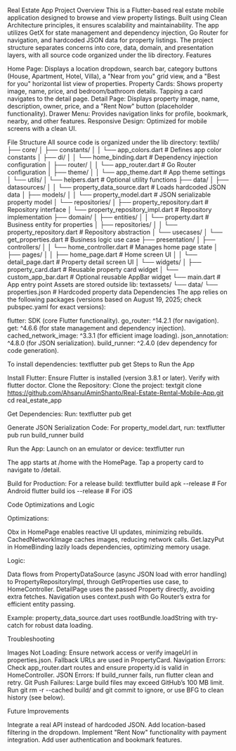 Real Estate App
Project Overview
This is a Flutter-based real estate mobile application designed to browse and view property listings. Built using Clean Architecture principles, it ensures scalability and maintainability. The app utilizes GetX for state management and dependency injection, Go Router for navigation, and hardcoded JSON data for property listings. The project structure separates concerns into core, data, domain, and presentation layers, with all source code organized under the lib directory.
Features

Home Page: Displays a location dropdown, search bar, category buttons (House, Apartment, Hotel, Villa), a "Near from you" grid view, and a "Best for you" horizontal list view of properties.
Property Cards: Shows property image, name, price, and bedroom/bathroom details. Tapping a card navigates to the detail page.
Detail Page: Displays property image, name, description, owner, price, and a "Rent Now" button (placeholder functionality).
Drawer Menu: Provides navigation links for profile, bookmark, nearby, and other features.
Responsive Design: Optimized for mobile screens with a clean UI.

File Structure
All source code is organized under the lib directory:
textlib/
├── core/
│   ├── constants/
│   │   └── app_colors.dart          # Defines app color constants
│   ├── di/
│   │   └── home_binding.dart        # Dependency injection configuration
│   ├── router/
│   │   └── app_router.dart          # Go Router configuration
│   ├── theme/
│   │   └── app_theme.dart           # App theme settings
│   └── utils/
│       └── helpers.dart             # Optional utility functions
├── data/
│   ├── datasources/
│   │   └── property_data_source.dart # Loads hardcoded JSON data
│   ├── models/
│   │   └── property_model.dart      # JSON serializable property model
│   └── repositories/
│       ├── property_repository.dart  # Repository interface
│       └── property_repository_impl.dart # Repository implementation
├── domain/
│   ├── entities/
│   │   └── property.dart            # Business entity for properties
│   ├── repositories/
│   │   └── property_repository.dart  # Repository abstraction
│   └── usecases/
│       └── get_properties.dart       # Business logic use case
├── presentation/
│   ├── controllers/
│   │   └── home_controller.dart      # Manages home page state
│   ├── pages/
│   │   ├── home_page.dart            # Home screen UI
│   │   └── detail_page.dart          # Property detail screen UI
│   └── widgets/
│       ├── property_card.dart        # Reusable property card widget
│       └── custom_app_bar.dart       # Optional reusable AppBar widget
└── main.dart                         # App entry point
Assets are stored outside lib:
textassets/
└── data/
    └── properties.json              # Hardcoded property data
Dependencies
The app relies on the following packages (versions based on August 19, 2025; check pubspec.yaml for exact versions):

flutter: SDK (core Flutter functionality).
go_router: ^14.2.1 (for navigation).
get: ^4.6.6 (for state management and dependency injection).
cached_network_image: ^3.3.1 (for efficient image loading).
json_annotation: ^4.8.0 (for JSON serialization).
build_runner: ^2.4.0 (dev dependency for code generation).

To install dependencies:
textflutter pub get
Steps to Run the App

Install Flutter: Ensure Flutter is installed (version 3.8.1 or later). Verify with flutter doctor.
Clone the Repository: Clone the project:
textgit clone https://github.com/AhsanulAminShanto/Real-Estate-Rental-Mobile-App.git
cd real_estate_app

Get Dependencies: Run:
textflutter pub get

Generate JSON Serialization Code: For property_model.dart, run:
textflutter pub run build_runner build

Run the App: Launch on an emulator or device:
textflutter run

The app starts at /home with the HomePage. Tap a property card to navigate to /detail.


Build for Production: For a release build:
textflutter build apk --release  # For Android
flutter build ios --release  # For iOS


Code Optimizations and Logic

Optimizations:

Obx in HomePage enables reactive UI updates, minimizing rebuilds.
CachedNetworkImage caches images, reducing network calls.
Get.lazyPut in HomeBinding lazily loads dependencies, optimizing memory usage.


Logic:

Data flows from PropertyDataSource (async JSON load with error handling) to PropertyRepositoryImpl, through GetProperties use case, to HomeController.
DetailPage uses the passed Property directly, avoiding extra fetches.
Navigation uses context.push with Go Router’s extra for efficient entity passing.


Example: property_data_source.dart uses rootBundle.loadString with try-catch for robust data loading.

Troubleshooting

Images Not Loading: Ensure network access or verify imageUrl in properties.json. Fallback URLs are used in PropertyCard.
Navigation Errors: Check app_router.dart routes and ensure property.id is valid in HomeController.
JSON Errors: If build_runner fails, run flutter clean and retry.
Git Push Failures: Large build files may exceed GitHub’s 100 MB limit. Run git rm -r --cached build/ and git commit to ignore, or use BFG to clean history (see below).

Future Improvements

Integrate a real API instead of hardcoded JSON.
Add location-based filtering in the dropdown.
Implement "Rent Now" functionality with payment integration.
Add user authentication and bookmark features.
